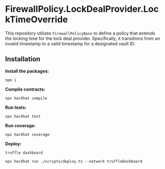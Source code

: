 # FirewallPolicy.LockDealProvider.LockTimeOverride

This repository utilizes `FirewallPolicyBase` to define a policy that extends the locking time for the lock deal provider. Specifically, it transitions from an invalid timestamp to a valid timestamp for a designated vault ID.

## Installation

**Install the packages:**

```console
npm i
```

**Compile contracts:**

```console
npx hardhat compile
```

**Run tests:**

```console
npx hardhat test
```

**Run coverage:**

```console
npx hardhat coverage
```

**Deploy:**

```console
truffle dashboard
```

```console
npx hardhat run ./scripts/deploy.ts --network truffleDashboard
```

